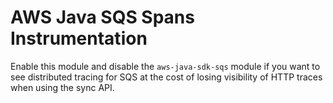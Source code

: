 # AWS Java SQS Spans Instrumentation

Enable this module and disable the `aws-java-sdk-sqs` module if
you want to see distributed tracing for SQS at the cost of 
losing visibility of HTTP traces when using the sync API.